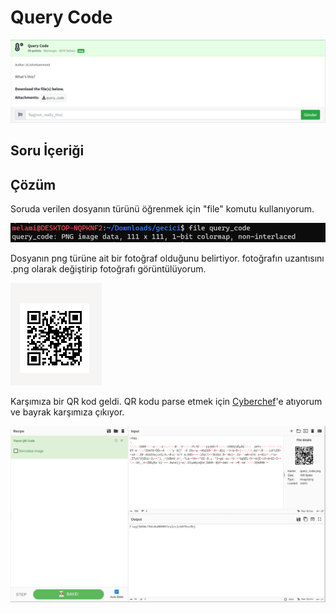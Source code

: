 # Query Code
![Soru](https://github.com/mel4mi/Huntress2023-Writeups/blob/main/Depo/Warmups/Query_code/Query_Code.png)
## Soru İçeriği


## Çözüm
Soruda verilen dosyanın türünü öğrenmek için "file" komutu kullanıyorum.

![](https://github.com/mel4mi/Huntress2023-Writeups/blob/main/Depo/Warmups/Query_code/Screenshot_1.png)

Dosyanın png türüne ait bir fotoğraf olduğunu belirtiyor. fotoğrafın uzantısını .png olarak değiştirip fotoğrafı görüntülüyorum.

![](https://github.com/mel4mi/Huntress2023-Writeups/blob/main/Depo/Warmups/Query_code/Screenshot_2.png)

Karşımıza bir QR kod geldi. QR kodu parse etmek için [Cyberchef](https://gchq.github.io/CyberChef/#recipe=Parse_QR_Code(false))'e atıyorum ve bayrak karşımıza çıkıyor.

![](https://github.com/mel4mi/Huntress2023-Writeups/blob/main/Depo/Warmups/Query_code/Screenshot_3.png)
